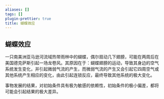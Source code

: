 ```yaml
---
aliases: []
tags: []
plugin-prettier: true
title: 蝴蝶效应
---
```


## 蝴蝶效应 

一只南美洲亚马逊河流域热带雨林中的蝴蝶，偶尔扇动几下翅膀，可能在两周后在美国德克萨斯引起一场龙卷风。其原因在于：蝴蝶翅膀的运动，导致其身边的空气系统发生变化，并引起微弱气流的产生，而微弱气流的产生又会引起它四周空气或其他系统产生相应的变化，由此引起连锁反应，最终导致其他系统的极大变化。

事物发展的结果，对初始条件具有极为敏感的依赖性，初始条件的极小偏差，都将可能会引起结果的极大差异。
